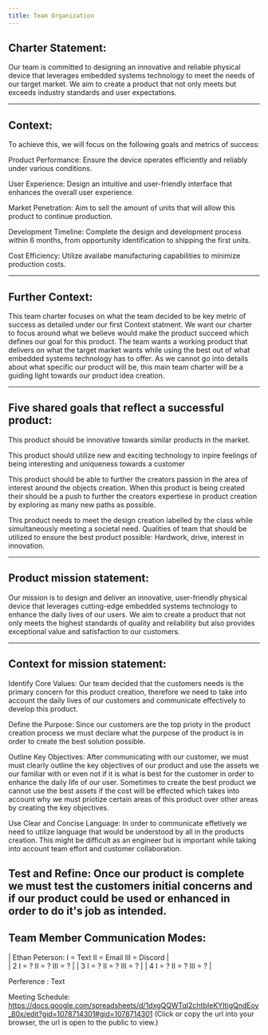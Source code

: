 ```yaml
---
title: Team Organization
---
```

Charter Statement: 
---

Our team is committed to designing an innovative and reliable physical device that leverages embedded systems technology to meet the needs of our target market. We aim to create a product that not only meets but exceeds industry standards and user expectations.

---
Context: 
---

To achieve this, we will focus on the following goals and metrics of success:

Product Performance: Ensure the device operates efficiently and reliably under various conditions.

User Experience: Design an intuitive and user-friendly interface that enhances the overall user experience.

Market Penetration: Aim to sell the amount of units that will allow this product to continue production.

Development Timeline: Complete the design and development process within 6 months, from opportunity identification to shipping the first units.

Cost Efficiency: Utilize availabe manufacturing capabilities to minimize production costs.

---
Further Context:
---
This team charter focuses on what the team decided to be key metric of success as detailed under our first Context statment. We want our charter to focus around what we believe would make the product succeed which defines our goal for this product. The team wants a working product that delivers on what the target market wants while using the best out of what embedded systems technology has to offer. As we cannot go into details about what specific our product will be, this main team charter will be a guiding light towards our product idea creation. 

---
Five shared goals that reflect a successful product:
---

This product should be innovative towards similar products in the market.

This product should utilize new and exciting technology to inpire feelings of being interesting and uniqueness towards a customer

This product should be able to further the creators passion in the area of interest around the objects creation.
When this product is being created their should be a push to further the creators expertiese in product creation by exploring as many new paths as possible.

This product needs to meet the design creation labelled by the class while simultaneously meeting a societal need.
Qualities of team that should be utilized to ensure the best product possible: 
Hardwork, drive, interest in innovation.

---
Product mission statement:
---
Our mission is to design and deliver an innovative, user-friendly physical device that leverages cutting-edge embedded systems technology to enhance the daily lives of our users. We aim to create a product that not only meets the highest standards of quality and reliability but also provides exceptional value and satisfaction to our customers.

---
Context for mission statement:
---

Identify Core Values: Our team decided that the customers needs is the primary concern for this product creation, therefore we need to take into account the daily lives of our customers and communicate effectively to develop this product.

Define the Purpose: Since our customers are the top prioty in the product creation process we must declare what the purpose of the product is in order to create the best solution possible.

Outline Key Objectives: After communicating with our customer, we must must clearly outline the key objectives of our product and use the assets we our familiar with or even not if it is what is best for the customer in order to enhance the daily life of our user. Sometimes to create the best product we cannot use the best assets if the cost will be effected which takes into account why we must priotize certain areas of this product over other areas by creating the key objectives.

Use Clear and Concise Language: In order to communicate effetively we need to utilize language that would be understood by all in the products creation. This might be difficult as an engineer but is important while taking into account team effort and customer collaboration.

Test and Refine: Once our product is complete we must test the customers initial concerns and if our product could be used or enhanced in order to do it's job as intended. 
---
Team Member Communication Modes:
---

|  Ethan Peterson: I = Text  II = Email III = Discord    |   
|  2               I = ?     II = ?     III = ?          |
|  3               I = ?     II = ?     III = ?          |
|  4               I = ?     II = ?     III = ?          |
  

Perference : Text

Meeting Schedule:
https://docs.google.com/spreadsheets/d/1dxgQQWTqI2chtbIeKYItjgQndEoy_80x/edit?gid=1078714301#gid=1078714301
(Click or copy the url into your browser, the url is open to the public to view.)
